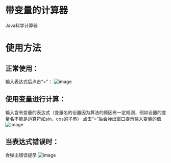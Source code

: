 # 带变量的计算器
Java科学计算器

# 使用方法
## 正常使用：
输入表达式后点击“=”：
![image](https://user-images.githubusercontent.com/112879587/188477562-fb8024a0-db29-415f-a307-9d28afb1abd5.png)
## 使用变量进行计算：
输入含有变量的表达式（变量名的设置因为算法的原因有一定规则，例如设置的变量名不能是运算符如sin、cos的子串）
点击“=”后会弹出窗口提示输入变量的值
![image](https://user-images.githubusercontent.com/112879587/188479725-3afaf213-485d-41e9-bce4-6aa4ef0dfa6c.png)
## 当表达式错误时：
会弹出错误提示
![image](https://user-images.githubusercontent.com/112879587/188480107-4c0c3ce0-6afc-4e3d-bb95-f7fcc9ef0823.png)
